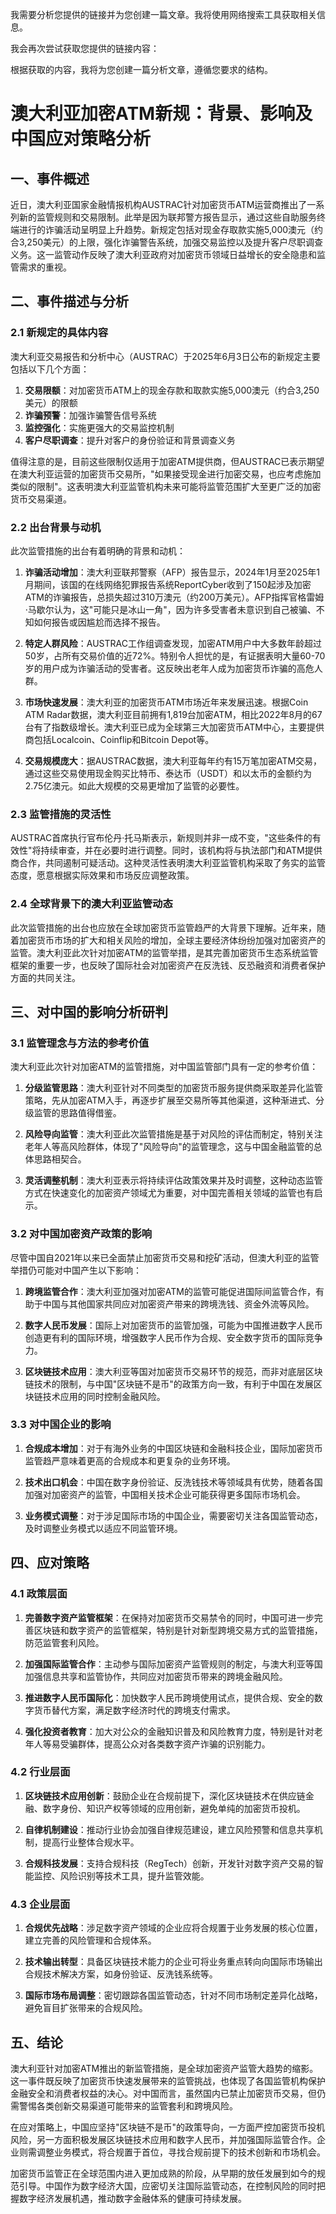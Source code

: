  我需要分析您提供的链接并为您创建一篇文章。我将使用网络搜索工具获取相关信息。

我会再次尝试获取您提供的链接内容：

根据获取的内容，我将为您创建一篇分析文章，遵循您要求的结构。

# 澳大利亚加密ATM新规：背景、影响及中国应对策略分析

## 一、事件概述

近日，澳大利亚国家金融情报机构AUSTRAC针对加密货币ATM运营商推出了一系列新的监管规则和交易限制。此举是因为联邦警方报告显示，通过这些自助服务终端进行的诈骗活动呈明显上升趋势。新规定包括对现金存取款实施5,000澳元（约合3,250美元）的上限，强化诈骗警告系统，加强交易监控以及提升客户尽职调查义务。这一监管动作反映了澳大利亚政府对加密货币领域日益增长的安全隐患和监管需求的重视。

## 二、事件描述与分析

### 2.1 新规定的具体内容

澳大利亚交易报告和分析中心（AUSTRAC）于2025年6月3日公布的新规定主要包括以下几个方面：

1. **交易限额**：对加密货币ATM上的现金存款和取款实施5,000澳元（约合3,250美元）的限额
2. **诈骗预警**：加强诈骗警告信号系统
3. **监控强化**：实施更强大的交易监控机制
4. **客户尽职调查**：提升对客户的身份验证和背景调查义务

值得注意的是，目前这些限制仅适用于加密ATM提供商，但AUSTRAC已表示期望在澳大利亚运营的加密货币交易所，"如果接受现金进行加密交易，也应考虑施加类似的限制"。这表明澳大利亚监管机构未来可能将监管范围扩大至更广泛的加密货币交易渠道。

### 2.2 出台背景与动机

此次监管措施的出台有着明确的背景和动机：

1. **诈骗活动增加**：澳大利亚联邦警察（AFP）报告显示，2024年1月至2025年1月期间，该国的在线网络犯罪报告系统ReportCyber收到了150起涉及加密ATM的诈骗报告，总损失超过310万澳元（约200万美元）。AFP指挥官格雷姆·马歇尔认为，这"可能只是冰山一角"，因为许多受害者未意识到自己被骗、不知如何报告或因尴尬而选择不报告。

2. **特定人群风险**：AUSTRAC工作组调查发现，加密ATM用户中大多数年龄超过50岁，占所有交易价值的近72%。特别令人担忧的是，有证据表明大量60-70岁的用户成为诈骗活动的受害者。这反映出老年人成为加密货币诈骗的高危人群。

3. **市场快速发展**：澳大利亚的加密货币ATM市场近年来发展迅速。根据Coin ATM Radar数据，澳大利亚目前拥有1,819台加密ATM，相比2022年8月的67台有了指数级增长。澳大利亚已成为全球第三大加密货币ATM中心，主要提供商包括Localcoin、Coinflip和Bitcoin Depot等。

4. **交易规模庞大**：据AUSTRAC数据，澳大利亚每年约有15万笔加密ATM交易，通过这些交易使用现金购买比特币、泰达币（USDT）和以太币的金额约为2.75亿澳元。如此大规模的交易更增加了监管的必要性。

### 2.3 监管措施的灵活性

AUSTRAC首席执行官布伦丹·托马斯表示，新规则并非一成不变，"这些条件的有效性"将持续审查，并在必要时进行调整。同时，该机构将与执法部门和ATM提供商合作，共同遏制可疑活动。这种灵活性表明澳大利亚监管机构采取了务实的监管态度，愿意根据实际效果和市场反应调整政策。

### 2.4 全球背景下的澳大利亚监管动态

此次监管措施的出台也应放在全球加密货币监管趋严的大背景下理解。近年来，随着加密货币市场的扩大和相关风险的增加，全球主要经济体纷纷加强对加密资产的监管。澳大利亚此次针对加密ATM的监管举措，是其完善加密货币生态系统监管框架的重要一步，也反映了国际社会对加密资产在反洗钱、反恐融资和消费者保护方面的共同关注。

## 三、对中国的影响分析研判

### 3.1 监管理念与方法的参考价值

澳大利亚此次针对加密ATM的监管措施，对中国监管部门具有一定的参考价值：

1. **分级监管思路**：澳大利亚针对不同类型的加密货币服务提供商采取差异化监管策略，先从加密ATM入手，再逐步扩展至交易所等其他渠道，这种渐进式、分级监管的思路值得借鉴。

2. **风险导向监管**：澳大利亚此次监管措施是基于对风险的评估而制定，特别关注老年人等高风险群体，体现了"风险导向"的监管理念，这与中国金融监管的总体思路相契合。

3. **灵活调整机制**：澳大利亚表示将持续评估政策效果并及时调整，这种动态监管方式在快速变化的加密资产领域尤为重要，对中国完善相关领域的监管也有启示。

### 3.2 对中国加密资产政策的影响

尽管中国自2021年以来已全面禁止加密货币交易和挖矿活动，但澳大利亚的监管举措仍可能对中国产生以下影响：

1. **跨境监管合作**：澳大利亚加强对加密ATM的监管可能促进国际间监管合作，有助于中国与其他国家共同应对加密资产带来的跨境洗钱、资金外流等风险。

2. **数字人民币发展**：国际上对加密货币的监管加强，可能为中国推进数字人民币创造更有利的国际环境，增强数字人民币作为合规、安全数字货币的国际竞争力。

3. **区块链技术应用**：澳大利亚等国对加密货币交易环节的规范，而非对底层区块链技术的限制，与中国"区块链不是币"的政策方向一致，有利于中国在发展区块链技术应用的同时控制金融风险。

### 3.3 对中国企业的影响

1. **合规成本增加**：对于有海外业务的中国区块链和金融科技企业，国际加密货币监管趋严意味着更高的合规成本和更复杂的业务环境。

2. **技术出口机会**：中国在数字身份验证、反洗钱技术等领域具有优势，随着各国加强对加密资产的监管，中国相关技术企业可能获得更多国际市场机会。

3. **业务模式调整**：对于涉足国际市场的中国企业，需要密切关注各国监管动态，及时调整业务模式以适应不同监管环境。

## 四、应对策略

### 4.1 政策层面

1. **完善数字资产监管框架**：在保持对加密货币交易禁令的同时，中国可进一步完善区块链和数字资产的监管框架，特别是针对新型跨境交易方式的监管措施，防范监管套利风险。

2. **加强国际监管合作**：主动参与国际加密资产监管规则的制定，与澳大利亚等国加强信息共享和监管协作，共同应对加密货币带来的跨境金融风险。

3. **推进数字人民币国际化**：加快数字人民币跨境使用试点，提供合规、安全的数字货币替代方案，满足数字经济时代的跨境支付需求。

4. **强化投资者教育**：加大对公众的金融知识普及和风险教育力度，特别是针对老年人等易受骗群体，提高公众对各类数字资产诈骗的识别能力。

### 4.2 行业层面

1. **区块链技术应用创新**：鼓励企业在合规前提下，深化区块链技术在供应链金融、数字身份、知识产权等领域的应用创新，避免单纯的加密货币投机。

2. **自律机制建设**：推动行业协会加强自律规范建设，建立风险预警和信息共享机制，提高行业整体合规水平。

3. **合规科技发展**：支持合规科技（RegTech）创新，开发针对数字资产交易的智能监控、风险识别等技术工具，提升监管效能。

### 4.3 企业层面

1. **合规优先战略**：涉足数字资产领域的企业应将合规置于业务发展的核心位置，建立完善的风险管理和合规体系。

2. **技术输出转型**：具备区块链技术能力的企业可将业务重点转向向国际市场输出合规技术解决方案，如身份验证、反洗钱系统等。

3. **国际市场布局调整**：密切跟踪各国监管动态，针对不同市场制定差异化战略，避免盲目扩张带来的合规风险。

## 五、结论

澳大利亚针对加密ATM推出的新监管措施，是全球加密资产监管大趋势的缩影。这一事件既反映了加密货币快速发展带来的监管挑战，也体现了各国监管机构保护金融安全和消费者权益的决心。对中国而言，虽然国内已禁止加密货币交易，但仍需警惕各类创新交易渠道可能带来的监管套利和跨境风险。

在应对策略上，中国应坚持"区块链不是币"的政策导向，一方面严控加密货币投机风险，另一方面积极发展区块链技术应用和数字人民币，并加强国际监管合作。企业则需调整业务模式，将合规置于首位，寻找合规前提下的技术创新和市场机会。

加密货币监管正在全球范围内进入更加成熟的阶段，从早期的放任发展到如今的规范引导。中国作为数字经济大国，应密切关注国际监管动态，在控制风险的同时把握数字经济发展机遇，推动数字金融体系的健康可持续发展。
